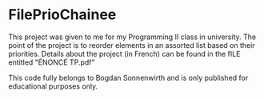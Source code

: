 # FilePrioChainee
This project was given to me for my Programming II class in university. The point of the project is to reorder elements in an assorted list based on their priorities. Details about the project (in French) can be found in the fILE entitled "ÉNONCÉ TP.pdf"


This code fully belongs to Bogdan Sonnenwirth and is only published for educational purposes only.
